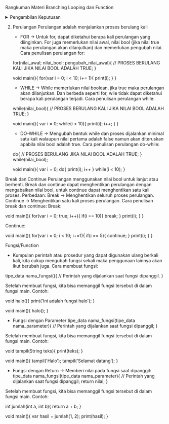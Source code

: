 Rangkuman Materi Branching Looping dan Function
<details>
<summary>Pengambilan Keputusan</summary>
Menentukan alur program pada kondisi tertentu. if(memerlukan nilai bool dari operator logika atau comparison lalu menjalankan bagian proses apabila nilai boolean bernilai true/benar. Suatu ekspresi akan menguji suatu kondisi, apabila true blok program akan dijalankan namun apabila false maka proses tersebut akan dilewatkan. Ekspresi bisa dituliskan seperti :<br>

```
if(nilai_bool){
    // AKAN DIPROSES APABILA NILAI TRUE
}
```

Contoh:<br>

```
void main(){
int usia = 18;
    if(usia < 20){
        print('Usia remaja');
    }
}
```

Terdapat perintah else apabila nilai booleannya adalah false. Contoh penggunaan else:<br>

```
void main(){
int usia = 18;
    if(usia < 20){
        print('Usia remaja');
    }else{
        print('Tidak memiliki golongan');
    }
}
```

Kita bisa menambah alternatif lain jika saat kondisi pertama false apabila di kondisi kedua kemungkinan true. Contoh penggunaan else if:<br>

```
void main(){
int usia = 18;
    if(usia < 20){
        print('Usia remaja');
    }else if(usia < 40){
        print('Dewasa');
    }else{
        print('Tidak memiliki golongan');
    }
}
```

</details>

2. Perulangan
Perulangan adalah menjalankan proses berulang kali
    - FOR -> Untuk for, dapat diketahui berapa kali perulangan yang diinginkan. For juga memerlukan nilai awal, nilai bool (jika nilai true maka perulangan akan dilanjutkan) dan memerlukan pengubah nilai. Cara penulisan perulangan for:
    
    for(nilai_awal; nilai_bool; pengubah_nilai_awal){
        // PROSES BERULANG KALI JIKA NILAI BOOL ADALAH TRUE;
    }
    
    void main(){
        for(var i = 0; i < 10; i+= 1){
            print(i);
        }
    }
    

    - WHILE -> While memerlukan nilai boolean, jika true maka perulangan akan dilanjutkan. Dan berbeda seperti for, wile tidak dapat diketahui berapa kali perulangan terjadi. Cara penulisan perulangan while:

    while(nilai_bool){
        // PROSES BERULANG KALI JIKA NILAI BOOL ADALAH TRUE;
    }

    void main(){
        var i = 0;
        while(i < 10){
            print(i);
            i++;
        }
    }

    - DO-WHILE -> Mengubah bentuk while dan proses dijalankan minimal satu kali walaupun nilai pertama adalah false namun akan diteruskan apabila nilai bool adalah true. Cara penulisan perulangan do-while:

    do{
        // PROSES BERULANG JIKA NILAI BOOL ADALAH TRUE;
    } while(nilai_bool);

    void main(){
        var i = 0;
        do{
            print(i);
            i++
        } while(i < 10);
    }
    
Break dan Continue
Perulangan menggunakan nilai bool untuk lanjut atau berhenti. Break dan continue dapat menghentikan perulangan dengan mengabaikan nilai bool, untuk continue dapat menghentikan satu kali proses. Perbedaan:
Break -> Menghentikan seluruh proses perulangan.
Continue -> Menghentikan satu kali proses perulangan.
Cara penulisan break dan continue:
Break:

void main(){
    for(var i = 0; true; i++){
        if(i == 10){
            break;
        }
        print(i);
    }
}

Continue:

void main(){
    for(var i = 0; i < 10; i+=1){
        if(i == 5){
            continue;
        }
        print(i);
    }
}

Fungsi/Function
- Kumpulan perintah atau prosedur yang dapat digunakan ulang berkali kali, kita cukup mengubah fungsi sekali maka penggunaan lainnya akan ikut berubah juga. Cara membuat fungsi:

tipe_data nama_fungsi(){
    // Perintah yang dijalankan saat fungsi dipanggil.
}

Setelah membuat fungsi, kita bisa memanggil fungsi tersebut di dalam fungsi main. Contoh:

void halo(){
    print('Ini adalah fungsi halo');
}

void main(){
    halo();
}

- Fungsi dengan Parameter
tipe_data nama_fungsi(tipe_data nama_parameter){
    // Perintah yang dijalankan saat fungsi dipanggil;
}

Setelah membuat fungsi, kita bisa memanggil fungsi tersebut di dalam fungsi main. Contoh:

void tampil(String teks){
    print(teks);
}

void main(){
    tampil('Halo');
    tampil('Selamat datang');
}

- Fungsi dengan Return -> Memberi nilai pada fungsi saat dipanggil:
tipe_data nama_fungsi(tipe_data nama_parameter){
    // Perintah yang dijalankan saat fungsi dipanggil;
    return nilai;
}

Setelah membuat fungsi, kita bisa memanggil fungsi tersebut di dalam fungsi main. Contoh:

int jumlah(int a, int b){
    return a + b;
}

void main(){
    var hasil = jumlah(1, 2);
    print(hasil);
}